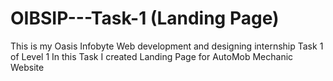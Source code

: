 # OIBSIP---Task-1 (Landing Page)

This is my Oasis Infobyte Web development and designing internship Task 1 of Level 1
In this Task I created Landing Page for AutoMob Mechanic Website
